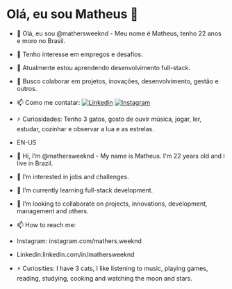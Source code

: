 # Olá, eu sou Matheus 👋
- 👋 Olá, eu sou @mathersweeknd - Meu nome é Matheus, tenho 22 anos e moro no Brasil.
- 👀 Tenho interesse em empregos e desafios.
- 🌱 Atualmente estou aprendendo desenvolvimento full-stack.
- 💞️ Busco colaborar em projetos, inovações, desenvolvimento, gestão e outros.
- 📫 Como me contatar:
[![Linkedin](https://img.shields.io/badge/LinkedIn-8A2BE2?style=for-the-badge&logo=linkedin&logoColor=white)](https://www.linkedin.com/in/mathersweeknd) 
[![Instagram](https://img.shields.io/badge/Instagram-9400D3?style=for-the-badge&logo=instagram&logoColor=white)](https://www.instagram.com/mathers.weeknd)
- ⚡ Curiosidades: Tenho 3 gatos, gosto de ouvir música, jogar, ler, estudar, cozinhar e observar a lua e as estrelas.
  
- EN-US
  
- 👋 Hi, I’m @mathersweeknd - My name is Matheus. I'm 22 years old and i live in Brazil.
- 👀 I’m interested in jobs and challenges.
- 🌱 I’m currently learning full-stack development.
- 💞️ I’m looking to collaborate on projects, innovations, development, management and others.
- 📫 How to reach me:
- Instagram: instagram.com/mathers.weeknd
- Linkedin:linkedin.com/in/mathersweeknd
- ⚡ Curiosities: I have 3 cats, I like listening to music, playing games, reading, studying, cooking and watching the moon and stars.
